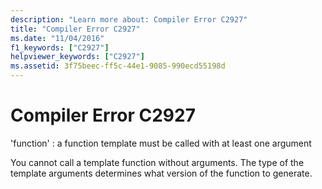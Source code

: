 ```yaml
---
description: "Learn more about: Compiler Error C2927"
title: "Compiler Error C2927"
ms.date: "11/04/2016"
f1_keywords: ["C2927"]
helpviewer_keywords: ["C2927"]
ms.assetid: 3f75beec-ff5c-44e1-9085-990ecd55198d
---
```

# Compiler Error C2927

'function' : a function template must be called with at least one argument

You cannot call a template function without arguments. The type of the template arguments determines what version of the function to generate.
